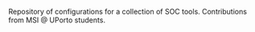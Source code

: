 Repository of configurations for a collection of SOC tools. Contributions from MSI @ UPorto students.
